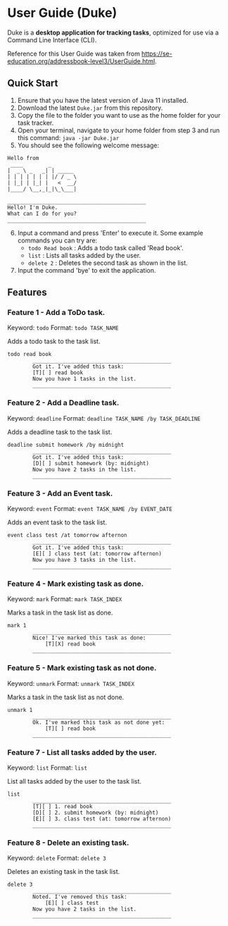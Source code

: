 # User Guide (Duke)

Duke is a **desktop application for tracking tasks**, optimized for use via a Command Line Interface (CLI).

Reference for this User Guide was taken from https://se-education.org/addressbook-level3/UserGuide.html.

## Quick Start

1. Ensure that you have the latest version of Java 11 installed.
2. Download the latest `Duke.jar` from this repository.
3. Copy the file to the folder you want to use as the home folder for your task tracker.
4. Open your terminal, navigate to your home folder from step 3 and run this command: `java -jar Duke.jar`
5. You should see the following welcome message:
```
Hello from
 ____        _        
|  _ \ _   _| | _____
| | | | | | | |/ / _ \
| |_| | |_| |   <  __/
|____/ \__,_|_|\_\___|

____________________________________________
Hello! I'm Duke.
What can I do for you?
____________________________________________
```
6. Input a command and press 'Enter' to execute it. Some example commands you can try are:
   - `todo Read book` : Adds a todo task called 'Read book'.
   - `list` : Lists all tasks added by the user.
   - `delete 2` : Deletes the second task as shown in the list.
7. Input the command 'bye' to exit the application.

## Features 

### Feature 1 - Add a ToDo task.

Keyword: `todo` 
Format: `todo TASK_NAME` 

Adds a todo task to the task list.
```
todo read book
        ____________________________________________
        Got it. I've added this task:
        [T][ ] read book
        Now you have 1 tasks in the list.
        ____________________________________________
```

### Feature 2 - Add a Deadline task.

Keyword: `deadline` 
Format: `deadline TASK_NAME /by TASK_DEADLINE` 

Adds a deadline task to the task list.
```
deadline submit homework /by midnight
        ____________________________________________
        Got it. I've added this task:
        [D][ ] submit homework (by: midnight)
        Now you have 2 tasks in the list.
        ____________________________________________
```

### Feature 3 - Add an Event task.

Keyword: `event` 
Format: `event TASK_NAME /by EVENT_DATE` 

Adds an event task to the task list.
```
event class test /at tomorrow afternon
        ____________________________________________
        Got it. I've added this task:
        [E][ ] class test (at: tomorrow afternon)
        Now you have 3 tasks in the list.
        ____________________________________________
```

### Feature 4 - Mark existing task as done.

Keyword: `mark` 
Format: `mark TASK_INDEX` 

Marks a task in the task list as done.
```
mark 1
        ____________________________________________
        Nice! I've marked this task as done:
            [T][X] read book
        ____________________________________________
```

### Feature 5 - Mark existing task as not done.

Keyword: `unmark` 
Format: `unmark TASK_INDEX` 

Marks a task in the task list as not done.
```
unmark 1
        ____________________________________________
        Ok. I've marked this task as not done yet:
            [T][ ] read book
        ____________________________________________
```

### Feature 7 - List all tasks added by the user.

Keyword: `list` 
Format: `list` 

List all tasks added by the user to the task list.
```
list
        ____________________________________________
        [T][ ] 1. read book
        [D][ ] 2. submit homework (by: midnight)
        [E][ ] 3. class test (at: tomorrow afternon)
        ____________________________________________
```

### Feature 8 - Delete an existing task.

Keyword: `delete`
Format: `delete 3` 

Deletes an existing task in the task list.
```
delete 3
        ____________________________________________
        Noted. I've removed this task:
            [E][ ] class test
        Now you have 2 tasks in the list.
        ____________________________________________

```